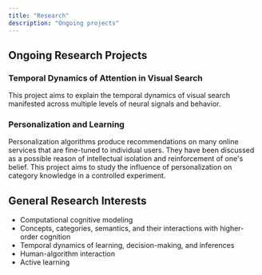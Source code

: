 ```yaml
---
title: "Research"
description: "Ongoing projects"
---
```


## Ongoing Research Projects

### Temporal Dynamics of Attention in Visual Search
This project aims to explain the temporal dynamics of visual search manifested across multiple levels of neural signals and behavior.

### Personalization and Learning
Personalization algorithms produce recommendations on many online services that are fine-tuned to individual users. They have been discussed as a possible reason of intellectual isolation and reinforcement of one's belief. This project aims to study the influence of personalization on category knowledge in a controlled experiment.

## General Research Interests
 * Computational cognitive modeling
 * Concepts, categories, semantics, and their interactions with higher-order cognition
 * Temporal dynamics of learning, decision-making, and inferences
 * Human-algorithm interaction
 * Active learning
